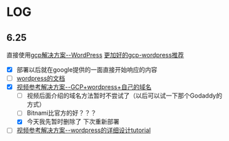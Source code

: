 # LOG

## 6.25

直接使用[gcp解决方案--WordPress](https://console.cloud.google.com/marketplace?hl=zh-cn)  [更加好的gcp-wordpress推荐](https://cloud.google.com/wordpress/?hl=zh-cn)

- [x] 部署以后就在google提供的一面直接开始响应的内容
- [ ] [wordpress的文档](https://codex.wordpress.org/zh-cn:开始使用_WordPress)
- [x] [视频参考解决方案--GCP+wordpress+自己的域名](https://www.youtube.com/watch?v=uMs01-uNjak)
  - [ ] 视频后面介绍的域名方法暂时不尝试了（以后可以试一下那个Godaddy的方式）
  - [ ] Bitnami比官方的好？？？
  - [x] 今天我先暂时删除了 下次重新部署
- [ ] [视频参考解决方案--wordpress的详细设计tutorial](https://www.youtube.com/watch?v=8AZ8GqW5iak&t=2152s)